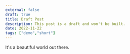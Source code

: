 ```yaml
---
external: false
draft: true
title: Draft Post
description: This post is a draft and won't be built.
date: 2022-11-22
tags: ["demo","short"]
---
```


It's a beautiful world out there.
